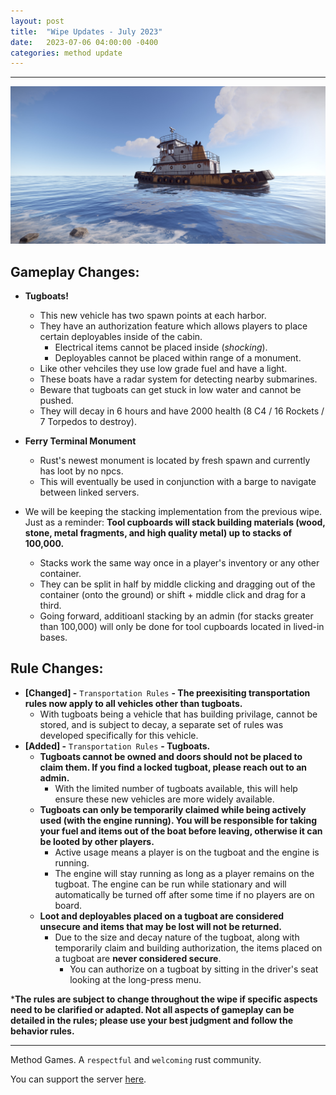 ```yaml
---
layout: post
title:  "Wipe Updates - July 2023"
date:   2023-07-06 04:00:00 -0400
categories: method update
---
```


<hr color="#22ffcd">

<p align="center">
  <img src="/assets/media_posts/2023-07-07-july-wipe-updates/tugboat.png"/>
</p>

## **Gameplay Changes:**

- **Tugboats!**
    - This new vehicle has two spawn points at each harbor.
    - They have an authorization feature which allows players to place certain deployables inside of the cabin.
        - Electrical items cannot be placed inside (*shocking*).
        - Deployables cannot be placed within range of a monument.
    - Like other vehciles they use low grade fuel and have a light.
    - These boats have a radar system for detecting nearby submarines.
    - Beware that tugboats can get stuck in low water and cannot be pushed.
    - They will decay in 6 hours and have 2000 health (8 C4 / 16 Rockets / 7 Torpedos to destroy).

- **Ferry Terminal Monument**
    - Rust's newest monument is located by fresh spawn and currently has loot by no npcs.
    - This will eventually be used in conjunction with a barge to navigate between linked servers. 

- We will be keeping the stacking implementation from the previous wipe. Just as a reminder: **Tool cupboards will stack building materials (wood, stone, metal fragments, and high quality metal) up to stacks of 100,000.**
    - Stacks work the same way once in a player's inventory or any other container.
    - They can be split in half by middle clicking and dragging out of the container (onto the ground) or shift + middle click and drag for a third.
    - Going forward, additioanl stacking by an admin (for stacks greater than 100,000) will only be done for tool cupboards located in lived-in bases.

## **Rule Changes:**

- **[Changed] -** ``Transportation Rules`` **- The preexisiting transportation rules now apply to all vehicles other than tugboats.** 
    - With tugboats being a vehicle that has building privilage, cannot be stored, and is subject to decay, a separate set of rules was developed specifically for this vehicle.
- **[Added] -** ``Transportation Rules`` **- Tugboats.** 
    - **Tugboats cannot be owned and doors should not be placed to claim them. If you find a locked tugboat, please reach out to an admin.**
        - With the limited number of tugboats available, this will help ensure these new vehicles are more widely available.
    - **Tugboats can only be temporarily claimed while being actively used (with the engine running). You will be responsible for taking your fuel and items out of the boat before leaving, otherwise it can be looted by other players.**
        - Active usage means a player is on the tugboat and the engine is running.
        - The engine will stay running as long as a player remains on the tugboat. The engine can be run while stationary and will automatically be turned off after some time if no players are on board.
    - **Loot and deployables placed on a tugboat are considered unsecure and items that may be lost will not be returned.**
        - Due to the size and decay nature of the tugboat, along with temporarily claim and building authorization, the items placed on a tugboat are **never considered secure**.
            - You can authorize on a tugboat by sitting in the driver's seat looking at the long-press menu.


***The rules are subject to change throughout the wipe if specific aspects need to be clarified or adapted. Not all aspects of gameplay can be detailed in the rules; please use your best judgment and follow the behavior rules.**

<hr color="#22ffcd">

Method Games. A `respectful` and `welcoming` rust community.

You can support the server [here](https://paypal.me/bluejayonmeth).
